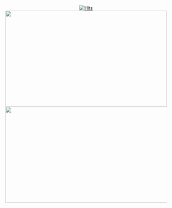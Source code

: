 <div align="center">
  <a href="https://hits.sh/github.com/yiseungyun/hits/"><img alt="Hits" src="https://hits.sh/github.com/yiseungyun/hits.svg?style=for-the-badge&label=%EB%93%9C%EB%AE%A4%EB%AF%B8&color=85c576&labelColor=d8d8d8&logo=Iconify"/></a>
  <br/>
  
  <a href="https://github.com/devxb/gitanimals">
  <img
    src="https://render.gitanimals.org/farms/yiseungyun"
    width="100%"
    height="300"
  />
  </a>
 

<br/>
<a href="https://www.solve-nyang.com"><img src="https://api.solve-nyang.com/compose/bentorii" width="600" height="300"/></a>

</div>
